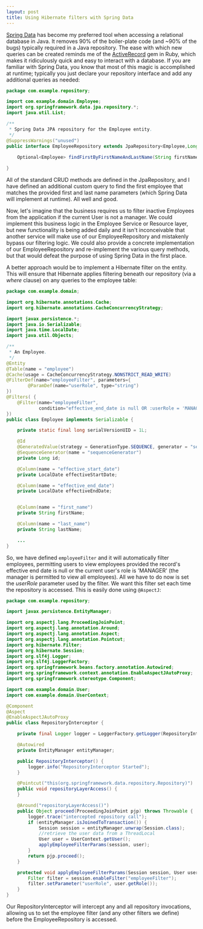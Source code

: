 ```yaml
---
layout: post
title: Using Hibernate filters with Spring Data
---
```


[Spring Data](http://docs.spring.io/spring-data/jpa/docs/2.0.0.M3/reference/html/) has become my preferred tool when accessing a relational database in Java. It removes 90% of the boiler-plate code (and ~90% of the bugs) typically required in a Java repository. The ease with which new queries can be created reminds me of the [ActiveRecord](http://guides.rubyonrails.org/active_record_basics.html) gem in Ruby, which makes it ridiculously quick and easy to interact with a database. If you are familiar with Spring Data, you know that most of this magic is accomplished at runtime; typically you just declare your repository interface and add any additional queries as needed:

```java
package com.example.repository;

import com.example.domain.Employee;
import org.springframework.data.jpa.repository.*;
import java.util.List;

/**
 * Spring Data JPA repository for the Employee entity.
 */
@SuppressWarnings("unused")
public interface EmployeeRepository extends JpaRepository<Employee,Long> {
	
	Optional<Employee> findFirstByFirstNameAndLastName(String firstName, String lastName);

}
```

All of the standard CRUD methods are defined in the JpaRepository, and I have defined an additional custom query to find the first employee that matches the provided first and last name parameters (which Spring Data will implement at runtime).  All well and good. 

Now, let's imagine that the business requires us to filter inactive Employees from the application if the current User is not a manager. We could implement this business logic in the Employee Service or Resource layer, but new functionality is being added daily and it isn't inconceivable that another service  will make use of our EmployeeRepository and mistakenly bypass our filtering logic. We could also provide a concrete implementation of our EmployeeRepository and re-implement the various query methods, but that would defeat the purpose of using Spring Data in the first place.

A better approach would be to implement a Hibernate filter on the entity. This will ensure that Hibernate applies filtering beneath our repository (via a *where* clause) on any queries to the employee table:

```java
package com.example.domain;

import org.hibernate.annotations.Cache;
import org.hibernate.annotations.CacheConcurrencyStrategy;

import javax.persistence.*;
import java.io.Serializable;
import java.time.LocalDate;
import java.util.Objects;

/**
 * An Employee.
 */
@Entity
@Table(name = "employee")
@Cache(usage = CacheConcurrencyStrategy.NONSTRICT_READ_WRITE)
@FilterDef(name="employeeFilter", parameters={
		@ParamDef(name="userRole", type="string")
})
@Filters( {
    @Filter(name="employeeFilter", 
    		condition="effective_end_date is null OR :userRole = 'MANAGER')")
})
public class Employee implements Serializable {

    private static final long serialVersionUID = 1L;

    @Id
    @GeneratedValue(strategy = GenerationType.SEQUENCE, generator = "sequenceGenerator")
    @SequenceGenerator(name = "sequenceGenerator")
    private Long id;

    @Column(name = "effective_start_date")
    private LocalDate effectiveStartDate;

    @Column(name = "effective_end_date")
    private LocalDate effectiveEndDate;


    @Column(name = "first_name")
    private String firstName;

    @Column(name = "last_name")
    private String lastName;

	...
}

```

So, we have defined `employeeFilter` and it will automatically filter employees, permitting users to view employees provided the record's effective end date is null or the current user's role is 'MANAGER' (the manager is permitted to view all employees). All we have to do now is set the *userRole* parameter used by the filter. We want this filter set each time the repository is accessed. This is easily done using `@AspectJ`:

```java
package com.example.repository;

import javax.persistence.EntityManager;

import org.aspectj.lang.ProceedingJoinPoint;
import org.aspectj.lang.annotation.Around;
import org.aspectj.lang.annotation.Aspect;
import org.aspectj.lang.annotation.Pointcut;
import org.hibernate.Filter;
import org.hibernate.Session;
import org.slf4j.Logger;
import org.slf4j.LoggerFactory;
import org.springframework.beans.factory.annotation.Autowired;
import org.springframework.context.annotation.EnableAspectJAutoProxy;
import org.springframework.stereotype.Component;

import com.example.domain.User;
import com.example.domain.UserContext;

@Component
@Aspect
@EnableAspectJAutoProxy
public class RepositoryInterceptor {

	private final Logger logger = LoggerFactory.getLogger(RepositoryInterceptor.class);

	@Autowired
	private EntityManager entityManager;

	public RepositoryInterceptor() {
		logger.info("RepositoryInterceptor Started");
	}

	@Pointcut("this(org.springframework.data.repository.Repository)")
	public void repositoryLayerAccess() {
	}

	@Around("repositoryLayerAccess()")
	public Object proceed(ProceedingJoinPoint pjp) throws Throwable {
		logger.trace("intercepted repository call");
		if (entityManager.isJoinedToTransaction()) {
			Session session = entityManager.unwrap(Session.class);
			//retrieve the user data from a ThreadLocal
			User user = UserContext.getUser();
			applyEmployeeFilterParams(session, user);
		}
		return pjp.proceed();
	}

	protected void applyEmployeeFilterParams(Session session, User user) {
		Filter filter = session.enableFilter("employeeFilter");
		filter.setParameter("userRole", user.getRole());
	}
}

```

Our RepositoryInterceptor will intercept any and all repository invocations, allowing us to set the employee filter (and any other filters we define) before the EmployeeRepository is accessed.

